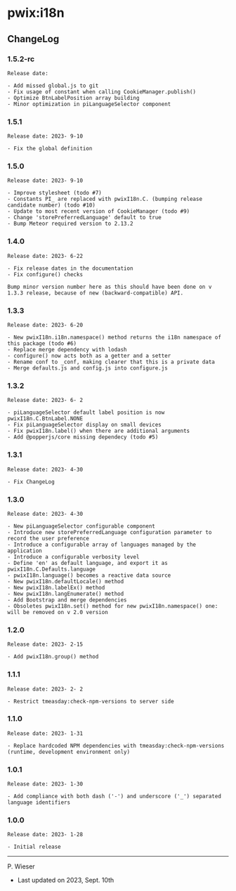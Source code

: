 # pwix:i18n

## ChangeLog

### 1.5.2-rc

    Release date: 

    - Add missed global.js to git
    - Fix usage of constant when calling CookieManager.publish()
    - Optimize BtnLabelPosition array building
    - Minor optimization in piLanguageSelector component

### 1.5.1

    Release date: 2023- 9-10

    - Fix the global definition

### 1.5.0

    Release date: 2023- 9-10

    - Improve stylesheet (todo #7)
    - Constants PI_ are replaced with pwixI18n.C. (bumping release candidate number) (todo #10)
    - Update to most recent version of CookieManager (todo #9)
    - Change 'storePreferredLanguage' default to true
    - Bump Meteor required version to 2.13.2

### 1.4.0

    Release date: 2023- 6-22

    - Fix release dates in the documentation
    - Fix configure() checks

    Bump minor version number here as this should have been done on v 1.3.3 release, because of new (backward-compatible) API.

### 1.3.3

    Release date: 2023- 6-20

    - New pwixI18n.i18n.namespace() method returns the i18n namespace of this package (todo #6)
    - Replace merge dependency with lodash
    - configure() now acts both as a getter and a setter
    - Rename conf to _conf, making clearer that this is a private data
    - Merge defaults.js and config.js into configure.js

### 1.3.2

    Release date: 2023- 6- 2

    - piLanguageSelector default label position is now pwixI18n.C.BtnLabel.NONE
    - Fix piLanguageSelector display on small devices
    - Fix pwixI18n.label() when there are additional arguments
    - Add @popperjs/core missing dependecy (todo #5)

### 1.3.1

    Release date: 2023- 4-30

    - Fix ChangeLog

### 1.3.0

    Release date: 2023- 4-30

    - New piLanguageSelector configurable component
    - Introduce new storePreferredLanguage configuration parameter to record the user preference
    - Introduce a configurable array of languages managed by the application
    - Introduce a configurable verbosity level
    - Define 'en' as default language, and export it as pwixI18n.C.Defaults.language
    - pwixI18n.language() becomes a reactive data source
    - New pwixI18n.defaultLocale() method
    - New pwixI18n.labelEx() method
    - New pwixI18n.langEnumerate() method
    - Add Bootstrap and merge dependencies
    - Obsoletes pwixI18n.set() method for new pwixI18n.namespace() one: will be removed on v 2.0 version

### 1.2.0

    Release date: 2023- 2-15

    - Add pwixI18n.group() method

### 1.1.1

    Release date: 2023- 2- 2

    - Restrict tmeasday:check-npm-versions to server side

### 1.1.0

    Release date: 2023- 1-31

    - Replace hardcoded NPM dependencies with tmeasday:check-npm-versions (runtime, development environment only)

### 1.0.1

    Release date: 2023- 1-30

    - Add compliance with both dash ('-') and underscore ('_') separated language identifiers

### 1.0.0

    Release date: 2023- 1-28

    - Initial release

---
P. Wieser
- Last updated on 2023, Sept. 10th
